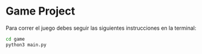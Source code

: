 
# Game Project

Para correr el juego debes seguir las siguientes instrucciones en la terminal:

```sh
cd game
python3 main.py
```